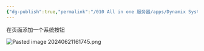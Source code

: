 ```yaml
---
{"dg-publish":true,"permalink":"/010 All in one 服务器/apps/Dynamix System Buttons/","dgPassFrontmatter":true,"created":"2024-06-21T16:16:58.982+08:00","updated":"2024-06-21T16:17:47.060+08:00"}
---
```


在页面添加一个系统按钮

![Pasted image 20240621161745.png](/img/user/$/$Sys999%20Attachment/Pasted%20image%2020240621161745.png)
